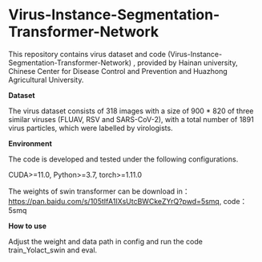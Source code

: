 # Virus-Instance-Segmentation-Transformer-Network

This repository contains virus dataset and code (Virus-Instance-Segmentation-Transformer-Network) , provided by Hainan university, Chinese Center for Disease Control and Prevention and Huazhong Agricultural University.

**Dataset**

The virus dataset consists of 318 images with a size of 900 * 820 of three similar viruses (FLUAV, RSV and SARS-CoV-2), with a total number of 1891 virus particles, which were labelled by virologists.

**Environment**

The code is developed and tested under the following configurations.

CUDA>=11.0, Python>=3.7, torch>=1.11.0

The weights of swin transformer can be download in：
https://pan.baidu.com/s/105tIfA1IXsUtcBWCkeZYrQ?pwd=5smq,
code：5smq

**How to use**

Adjust the weight and data path in config and run the code train_Yolact_swin and eval. 
